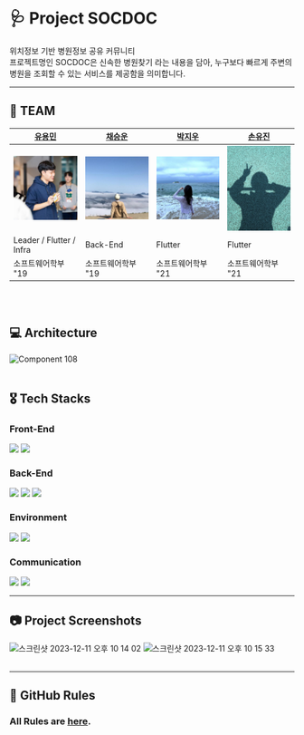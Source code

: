 # 🩺 Project SOCDOC

위치정보 기반 병원정보 공유 커뮤니티
<br/>
프로젝트명인 SOCDOC은 신속한 병원찾기 라는 내용을 담아, 누구보다 빠르게 주변의 병원을 조회할 수 있는 서비스를 제공함을 의미합니다.

---

## 🐥 TEAM
| [유용민](https://github.com/yymin1022) | [채승운](https://github.com/win-luck) | [박지우](https://github.com/pjw-redt) | [손유진](https://github.com/yugenius0213) |
| --- | --- | --- | --- |
| <img src="image/profile_yymin1022.png" width="150" /> | <img src="image/profile_win-luck.png" width="150" /> | <img src="image/profile_pjw-redt.png" width="150" /> | <img src="image/profile_causyj.png" width="150" height="150" style="object-fit: cover;"/> |
| Leader / Flutter / Infra | Back-End | Flutter | Flutter |
| 소프트웨어학부 "19 | 소프트웨어학부 "19 | 소프트웨어학부 "21 | 소프트웨어학부 "21 |
<br>
<br>


## 💻 Architecture
![Component 108](https://github.com/SOCDOC-CAU/.github/assets/80440429/b043d064-7fd0-4d99-a576-24142381699b)
<br>
<br>

## 🎖️ Tech Stacks
### Front-End
<img src="https://img.shields.io/badge/flutter-02569B?style=for-the-badge&logo=flutter&logoColor=white"> <img src="https://img.shields.io/badge/dart-0175C2?style=for-the-badge&logo=flutter&logoColor=white">

### Back-End
<img src="https://img.shields.io/badge/springboot-6DB33F?style=for-the-badge&logo=springboot&logoColor=white"> <img src="https://img.shields.io/badge/IntelliJ IDEA-000000?style=for-the-badge&logo=IntelliJ IDEA&logoColor=white"> <img src="https://img.shields.io/badge/firebase-FFCA28?style=for-the-badge&logo=firebase&logoColor=white">

### Environment
 <img src="https://img.shields.io/badge/Git-F05032?style=for-the-badge&logo=Git&logoColor=white"> <img src="https://img.shields.io/badge/Github-181717?style=for-the-badge&logo=Github&logoColor=white">

### Communication
<img src="https://img.shields.io/badge/Notion-000000?style=for-the-badge&logo=Notion&logoColor=white"> <img src="https://img.shields.io/badge/Google Meet-00897B?style=for-the-badge&logo=Google Meet&logoColor=white">

---

## 📷 Project Screenshots
<img width="1114" alt="스크린샷 2023-12-11 오후 10 14 02" src="https://github.com/SOCDOC-CAU/.github/assets/80440429/174bb82c-4c17-40d9-9af1-8d9ad7a9f9a4">
<img width="1110" alt="스크린샷 2023-12-11 오후 10 15 33" src="https://github.com/SOCDOC-CAU/.github/assets/80440429/e16067db-4813-430e-909b-b8b9b4b723a4">

<br>
<br>

---

## 🤝 GitHub Rules
### All Rules are [here](./Rules.md).
<br>
<br>
